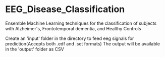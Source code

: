 # EEG_Disease_Classification
Ensemble Machine Learning techniques for the classification of subjects with Alzheimer's, Frontotemporal dementia, and Healthy Controls

Create an 'input' folder in the directory to feed eeg signals for prediction(Accepts both .edf and .set formats)
The output will be available in the 'output' folder as CSV
